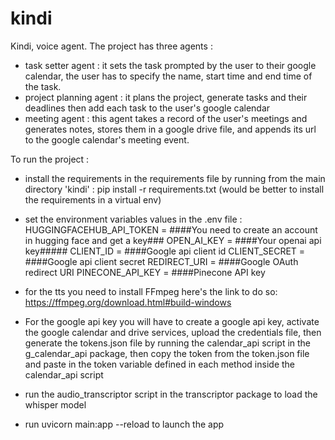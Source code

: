 # kindi
Kindi, voice agent.
The project has three agents :
- task setter agent : it sets the task prompted by the user to their google calendar, the user has to specify the name, start time and end time of the task.
- project planning agent : it plans the project, generate tasks and their deadlines then add each task to the user's google calendar
- meeting agent : this agent takes a record of the user's meetings and generates notes, stores them in a google drive file, and appends its url to the google calendar's meeting event.

To run the project :
- install the requirements in the requirements file by running from the main directory 'kindi' : pip install -r requirements.txt (would be better to install the requirements in a virtual env)
- set the environment variables values in the .env file :
HUGGINGFACEHUB_API_TOKEN = ####You need to create an account in hugging face and get a key###
OPEN_AI_KEY = ####Your openai api key#####
CLIENT_ID = ####Google api client id 
CLIENT_SECRET = ####Google api client secret 
REDIRECT_URI = ####Google OAuth redirect URI 
PINECONE_API_KEY = ####Pinecone API key 

- for the tts you need to install FFmpeg here's the link to do so:
https://ffmpeg.org/download.html#build-windows 
- For the google api key you will have to create a google api key, activate the google calendar and drive services, upload the credentials file, then generate the tokens.json file by running the calendar_api script in the g_calendar_api package, then copy the token from the token.json file and paste in the token variable defined in each method inside the calendar_api script
- run the audio_transcriptor script in the transcriptor package to load the whisper model
- run uvicorn main:app --reload to launch the app




